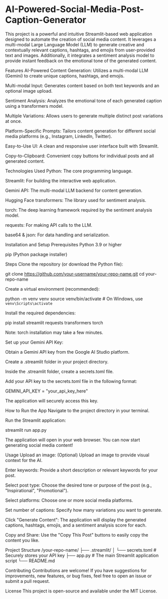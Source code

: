 # AI-Powered-Social-Media-Post-Caption-Generator
This project is a powerful and intuitive Streamlit-based web application designed to automate the creation of social media content. It leverages a multi-modal Large Language Model (LLM) to generate creative and contextually relevant captions, hashtags, and emojis from user-provided text and images. Additionally, it integrates a sentiment analysis model to provide instant feedback on the emotional tone of the generated content.

Features
AI-Powered Content Generation: Utilizes a multi-modal LLM (Gemini) to create unique captions, hashtags, and emojis.

Multi-modal Input: Generates content based on both text keywords and an optional image upload.

Sentiment Analysis: Analyzes the emotional tone of each generated caption using a transformers model.

Multiple Variations: Allows users to generate multiple distinct post variations at once.

Platform-Specific Prompts: Tailors content generation for different social media platforms (e.g., Instagram, LinkedIn, Twitter).

Easy-to-Use UI: A clean and responsive user interface built with Streamlit.

Copy-to-Clipboard: Convenient copy buttons for individual posts and all generated content.

Technologies Used
Python: The core programming language.

Streamlit: For building the interactive web application.

Gemini API: The multi-modal LLM backend for content generation.

Hugging Face transformers: The library used for sentiment analysis.

torch: The deep learning framework required by the sentiment analysis model.

requests: For making API calls to the LLM.

base64 & json: For data handling and serialization.

Installation and Setup
Prerequisites
Python 3.9 or higher

pip (Python package installer)

Steps
Clone the repository (or download the Python file):

git clone https://github.com/your-username/your-repo-name.git
cd your-repo-name

Create a virtual environment (recommended):

python -m venv venv
source venv/bin/activate  # On Windows, use `venv\Scripts\activate`

Install the required dependencies:

pip install streamlit requests transformers torch

Note: torch installation may take a few minutes.

Set up your Gemini API Key:

Obtain a Gemini API key from the Google AI Studio platform.

Create a .streamlit folder in your project directory.

Inside the .streamlit folder, create a secrets.toml file.

Add your API key to the secrets.toml file in the following format:

GEMINI_API_KEY = "your_api_key_here"

The application will securely access this key.

How to Run the App
Navigate to the project directory in your terminal.

Run the Streamlit application:

streamlit run app.py

The application will open in your web browser. You can now start generating social media content!

Usage
Upload an image: (Optional) Upload an image to provide visual context for the AI.

Enter keywords: Provide a short description or relevant keywords for your post.

Select post type: Choose the desired tone or purpose of the post (e.g., "Inspirational", "Promotional").

Select platforms: Choose one or more social media platforms.

Set number of captions: Specify how many variations you want to generate.

Click "Generate Content": The application will display the generated captions, hashtags, emojis, and a sentiment analysis score for each.

Copy and Share: Use the "Copy This Post" buttons to easily copy the content you like.

Project Structure
/your-repo-name/
├── .streamlit/
│   └── secrets.toml         # Securely stores your API key
├── app.py                   # The main Streamlit application script
└── README.md

Contributing
Contributions are welcome! If you have suggestions for improvements, new features, or bug fixes, feel free to open an issue or submit a pull request.

License
This project is open-source and available under the MIT License.

